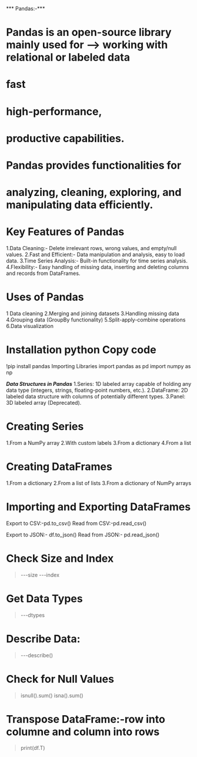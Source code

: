 *** Pandas:-***
#  Pandas is an open-source library mainly used for --> working with relational or labeled data 
#  fast 
#  high-performance,
#  productive capabilities. 

#  Pandas provides functionalities for 
#  analyzing, cleaning, exploring, and manipulating data efficiently.

# Key Features of Pandas
1.Data Cleaning:-  Delete irrelevant rows, wrong values, and empty/null values.
2.Fast and Efficient:-  Data manipulation and analysis, easy to load data.
3.Time Series Analysis:-  Built-in functionality for time series analysis.
4.Flexibility:-  Easy handling of missing data, inserting and deleting columns and records from DataFrames.


# Uses of Pandas
1 Data cleaning
2.Merging and joining datasets
3.Handling missing data
4.Grouping data (GroupBy functionality)
5.Split-apply-combine operations
6.Data visualization


# Installation python Copy code
!pip install pandas
Importing Libraries
import pandas as pd
import numpy as np


***Data Structures in Pandas***
1.Series: 1D labeled array capable of holding any data type (integers, strings, floating-point numbers, etc.).
2.DataFrame: 2D labeled data structure with columns of potentially different types.
3.Panel: 3D labeled array (Deprecated).

# Creating Series
1.From a NumPy array
2.With custom labels
3.From a dictionary
4.From a list


# Creating DataFrames
1.From a dictionary
2.From a list of lists
3.From a dictionary of NumPy arrays

# Importing and Exporting DataFrames
Export to CSV:-pd.to_csv()
Read from CSV:-pd.read_csv()

Export to JSON:- df.to_json()
Read from JSON:- pd.read_json()

# Check Size and Index
>---size
>---index

# Get Data Types
>---dtypes
>
# Describe Data:
>---describe()

# Check for Null Values
>isnull().sum()
>isna().sum()

# Transpose DataFrame:-row into columne and column into rows 
> print(df.T)
